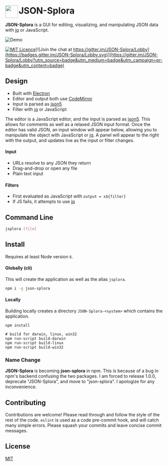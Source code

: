 # JSON-Splora <img src="https://raw.githubusercontent.com/wellsjo/JSON-Splora/master/app/assets/logos/logo.png" width="40" align="left">

**JSON-Splora** is a GUI for editing, visualizing, and manipulating JSON data with [jq](https://stedolan.github.io/jq/) or JavaScript.

![Demo](http://i.imgur.com/CiXIrrg.gif)

[![MIT Licence](https://badges.frapsoft.com/os/mit/mit.png?v=103)](https://github.com/wellsjo/JSON-Splora/blob/master/LICENSE)[![Join the chat at https://gitter.im/JSON-Splora/Lobby](https://badges.gitter.im/JSON-Splora/Lobby.svg)](https://gitter.im/JSON-Splora/Lobby?utm_source=badge&utm_medium=badge&utm_campaign=pr-badge&utm_content=badge)

## Design
- Built with [Electron](http://electron.atom.io/)
- Editor and output both use [CodeMirror](https://codemirror.net/)
- Input is parsed as [json5](http://json5.org/)
- Filter with [jq](https://stedolan.github.io/jq/) or JavaScript

The editor is a JavaScript editor, and the input is parsed as [json5](http://json5.org/). This allows for comments as well as a relaxed JSON input format. Once the editor has valid JSON, an input window will appear below, allowing you to manipulate the object with JavaScript or [jq](https://stedolan.github.io/jq/). A panel will appear to the right with the output, and updates live as the input or filter changes.

#### Input
- URLs resolve to any JSON they return
- Drag-and-drop or open any file
- Plain text input

#### Filters
- First evaluated as JavaScript with `output = x${filter}`
- If JS fails, it attempts to use [jq](https://stedolan.github.io/jq/)

## Command Line
```bash
jsplora [file]
```

## Install
Requires at least Node version `6`.
#### Globally (cli)
This will create the application as well as the alias `jsplora`.
```bash
npm i -g json-splora
```
#### Locally
Building locally creates a directory `JSON-Splora-<system>` which contains the application.
```
npm install

# build for darwin, linux, win32
npm run-script build-darwin
npm run-script build-linux
npm run-script build-win32
```

### Name Change
**JSON-Splora** is becoming **json-splora** in npm. This is because of a bug in npm's backend confusing the two packages. I am forced to release 1.0.0, deprecate "JSON-Splora", and move to "json-splora". I apologize for any inconvenience.

## Contributing
Contributions are welcome! Please read through and follow the style of the rest of the code. `eslint` is used as a code pre-commit hook, and will catch many simple errors. Please squash your commits and leave concise commit messages.

## License
[MIT](https://github.com/wellsjo/json-splora/blob/master/LICENSE)
